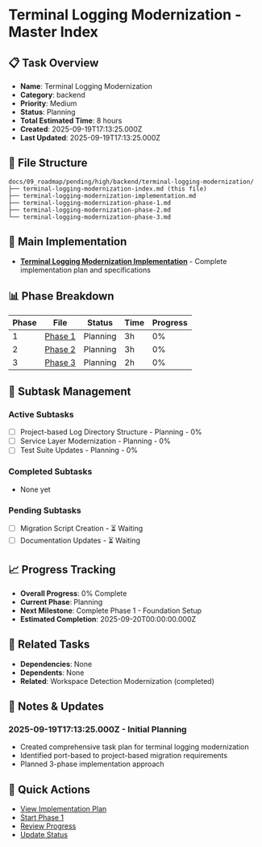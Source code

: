# Terminal Logging Modernization - Master Index

## 📋 Task Overview
- **Name**: Terminal Logging Modernization
- **Category**: backend
- **Priority**: Medium
- **Status**: Planning
- **Total Estimated Time**: 8 hours
- **Created**: 2025-09-19T17:13:25.000Z
- **Last Updated**: 2025-09-19T17:13:25.000Z

## 📁 File Structure
```
docs/09_roadmap/pending/high/backend/terminal-logging-modernization/
├── terminal-logging-modernization-index.md (this file)
├── terminal-logging-modernization-implementation.md
├── terminal-logging-modernization-phase-1.md
├── terminal-logging-modernization-phase-2.md
└── terminal-logging-modernization-phase-3.md
```

## 🎯 Main Implementation
- **[Terminal Logging Modernization Implementation](./terminal-logging-modernization-implementation.md)** - Complete implementation plan and specifications

## 📊 Phase Breakdown
| Phase | File | Status | Time | Progress |
|-------|------|--------|------|----------|
| 1 | [Phase 1](./terminal-logging-modernization-phase-1.md) | Planning | 3h | 0% |
| 2 | [Phase 2](./terminal-logging-modernization-phase-2.md) | Planning | 3h | 0% |
| 3 | [Phase 3](./terminal-logging-modernization-phase-3.md) | Planning | 2h | 0% |

## 🔄 Subtask Management
### Active Subtasks
- [ ] Project-based Log Directory Structure - Planning - 0%
- [ ] Service Layer Modernization - Planning - 0%
- [ ] Test Suite Updates - Planning - 0%

### Completed Subtasks
- None yet

### Pending Subtasks
- [ ] Migration Script Creation - ⏳ Waiting
- [ ] Documentation Updates - ⏳ Waiting

## 📈 Progress Tracking
- **Overall Progress**: 0% Complete
- **Current Phase**: Planning
- **Next Milestone**: Complete Phase 1 - Foundation Setup
- **Estimated Completion**: 2025-09-20T00:00:00.000Z

## 🔗 Related Tasks
- **Dependencies**: None
- **Dependents**: None
- **Related**: Workspace Detection Modernization (completed)

## 📝 Notes & Updates
### 2025-09-19T17:13:25.000Z - Initial Planning
- Created comprehensive task plan for terminal logging modernization
- Identified port-based to project-based migration requirements
- Planned 3-phase implementation approach

## 🚀 Quick Actions
- [View Implementation Plan](./terminal-logging-modernization-implementation.md)
- [Start Phase 1](./terminal-logging-modernization-phase-1.md)
- [Review Progress](#progress-tracking)
- [Update Status](#notes--updates)
